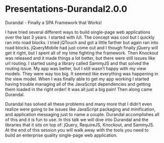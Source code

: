 Presentations-Durandal2.0.0
===========================

Durandal - Finally a SPA Framework that Works!

I have tried several different ways to build single-page web applications over the last 3 years.  I started with iUI.  The concept was cool but I quickly ran into road blocks.  I tried jQTouch and got a little farther but again ran into road blocks.  jQueryMobile had just come out and I though finally jQuery will get it right, but I spent all of my time fighting the framework.  Then Knockout was released and it made things a lot better, but there were still issues like url routing.  I started using a library called SammyJS and that solved the routing issue.  My app was better, but I still wasn’t happy with my view models.  They were way too big. It seemed like everything was happening in the view model.  When I was finally able to get my app working I started having trouble managing all of the JavaScript dependencies and getting them loaded in the right order!  It was all just a big pain! Then along came Durandal.

Durandal has solved all these problems and many more that I didn’t even realize were going to be issues like JavaScript packaging and minification, and application messaging just to name a couple.  Durandal accomplishes all of this and it is fun to use. In this talk we will dive into Durandal and the libraries that it sits on top of:  jQuery, RequireJS, Knockout, and SammyJS.  At the end of this session you will walk away with the tools you need to build an enterprise quality single-page web application.

